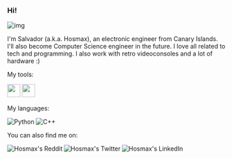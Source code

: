 ### Hi!
![img](https://media2.giphy.com/media/SLBr5yLzocSYw/giphy.gif?cid=ecf05e4740jzel445dyfccb20spyijh53gwg6ps40hwzh8j5&rid=giphy.gif&ct=g)

I'm Salvador (a.k.a. Hosmax), an electronic engineer from Canary Islands. I'll also become Computer Science engineer in the future.
I love all related to tech and programming. I also work with retro videoconsoles and a lot of hardware :)

My tools:

<img height="30" src="https://img.shields.io/badge/Visual%20Studio%20Code-0078d7.svg?style=for-the-badge&logo=visual-studio-code&logoColor=white">
<img height="30" src="https://upload.wikimedia.org/wikipedia/commons/thumb/5/59/KiCad-Logo.svg/1280px-KiCad-Logo.svg.png">


My languages:

![Python](https://img.shields.io/badge/python-3670A0?style=for-the-badge&logo=python&logoColor=ffdd54)
![C++](https://img.shields.io/badge/c++-%2300599C.svg?style=for-the-badge&logo=c%2B%2B&logoColor=white)

You can also find me on:

<a href="https://www.reddit.com/user/Hosmax">
  <img align="left" alt="Hosmax's Reddit" src="https://img.shields.io/badge/Reddit-%23FF4500.svg?style=for-the-badge&logo=Reddit&logoColor=white" />
</a>

<a href="https://twitter.com/salva_crafting">
  <img align="left" alt="Hosmax's Twitter" src="https://img.shields.io/badge/Twitter-%231DA1F2.svg?style=for-the-badge&logo=Twitter&logoColor=white" />
</a>

<a href="https://www.linkedin.com/in/salvadorperezdelpino/">
  <img align="left" alt="Hosmax's LinkedIn" src="https://img.shields.io/badge/linkedin-%230077B5.svg?style=for-the-badge&logo=linkedin&logoColor=white" />
</a>
